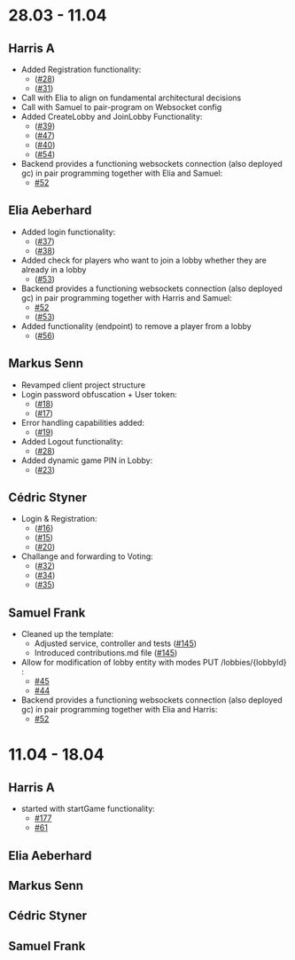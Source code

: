 # 28.03 - 11.04
## Harris A
-   Added Registration functionality:
    -   ([#28](https://github.com/sopra-fs24-group-38/sopra-fs24-group-38-server/issues/28))
    -   ([#31](https://github.com/sopra-fs24-group-38/sopra-fs24-group-38-server/issues/31))
- Call with Elia to align on fundamental architectural decisions
- Call with Samuel to pair-program on Websocket config
- Added CreateLobby and JoinLobby Functionality: 
    -   ([#39](https://github.com/sopra-fs24-group-38/sopra-fs24-group-38-server/issues/28))
    -   ([#47](https://github.com/sopra-fs24-group-38/sopra-fs24-group-38-server/issues/28))
    -   ([#40](https://github.com/sopra-fs24-group-38/sopra-fs24-group-38-server/issues/28))
    -   ([#54](https://github.com/sopra-fs24-group-38/sopra-fs24-group-38-server/issues/28))
-   Backend provides a functioning websockets connection (also deployed gc) in pair programming together with Elia and Samuel:
    - [#52](https://github.com/sopra-fs24-group-38/sopra-fs24-group-38-server/issues/52)
## Elia Aeberhard
-   Added login functionality:
    -   ([#37](https://github.com/sopra-fs24-group-38/sopra-fs24-group-38-server/issues/37))
    -   ([#38](https://github.com/sopra-fs24-group-38/sopra-fs24-group-38-server/issues/38))
-   Added check for players who want to join a lobby whether they are already in a lobby
    - ([#53](https://github.com/sopra-fs24-group-38/sopra-fs24-group-38-server/issues/53))
-   Backend provides a functioning websockets connection (also deployed gc) in pair programming together with Harris and Samuel:
    - [#52](https://github.com/sopra-fs24-group-38/sopra-fs24-group-38-server/issues/52)
    -   ([#53](https://github.com/sopra-fs24-group-38/sopra-fs24-group-38-server/issues/53))
-   Added functionality (endpoint) to remove a player from a lobby
    -   ([#56](https://github.com/sopra-fs24-group-38/sopra-fs24-group-38-server/issues/56))
## Markus Senn
-   Revamped client project structure
-   Login password obfuscation + User token:
    -   ([#18](https://github.com/sopra-fs24-group-38/sopra-fs24-group-38-client/issues/18))
    -   ([#17](https://github.com/sopra-fs24-group-38/sopra-fs24-group-38-client/issues/17))
-   Error handling capabilities added:
    -   ([#19](https://github.com/sopra-fs24-group-38/sopra-fs24-group-38-client/issues/19))
-   Added Logout functionality:
    -   ([#28](https://github.com/sopra-fs24-group-38/sopra-fs24-group-38-client/issues/28))
-   Added dynamic game PIN in Lobby:
    -   ([#23](https://github.com/sopra-fs24-group-38/sopra-fs24-group-38-client/issues/23))
## Cédric Styner
-   Login & Registration: 
    -   ([#16](https://github.com/sopra-fs24-group-38/sopra-fs24-group-38-client/issues/16))
    -   ([#15](https://github.com/sopra-fs24-group-38/sopra-fs24-group-38-client/issues/15))
    -   ([#20](https://github.com/sopra-fs24-group-38/sopra-fs24-group-38-client/issues/20))
-   Challange and forwarding to Voting: 
    -   ([#32](https://github.com/sopra-fs24-group-38/sopra-fs24-group-38-client/issues/32))
    -   ([#34](https://github.com/sopra-fs24-group-38/sopra-fs24-group-38-client/issues/34))
    -   ([#35](https://github.com/sopra-fs24-group-38/sopra-fs24-group-38-client/issues/35))
## Samuel Frank
-   Cleaned up the template:
    - Adjusted service, controller and tests ([#145](https://github.com/sopra-fs24-group-38/sopra-fs24-group-38-server/issues/145))
    - Introduced contributions.md file ([#145](https://github.com/sopra-fs24-group-38/sopra-fs24-group-38-server/issues/145))
-   Allow for modification of lobby entity with modes PUT /lobbies/{lobbyId} : 
    -  [#45](https://github.com/sopra-fs24-group-38/sopra-fs24-group-38-server/issues/45)
    -  [#44](https://github.com/sopra-fs24-group-38/sopra-fs24-group-38-server/issues/44)
-   Backend provides a functioning websockets connection (also deployed gc) in pair programming together with Elia and Harris:  
    - [#52](https://github.com/sopra-fs24-group-38/sopra-fs24-group-38-server/issues/52)

# 11.04 - 18.04
## Harris A
- started with startGame functionality:
    -  [#177](https://github.com/sopra-fs24-group-38/sopra-fs24-group-38-server/issues/177)
    -  [#61](https://github.com/sopra-fs24-group-38/sopra-fs24-group-38-server/issues/61)

## Elia Aeberhard
## Markus Senn
## Cédric Styner
## Samuel Frank
